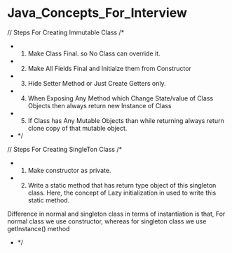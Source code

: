 # Java_Concepts_For_Interview

// Steps For Creating Immutable Class
/*
 * 1. Make Class Final. so No Class can override it.
 * 2. Make All Fields Final and Initialze them from Constructor
 * 3. Hide Setter Method or Just Create Getters only.
 * 4. When Exposing Any Method which Change State/value of Class Objects then always return new Instance of Class
 * 5. If Class has Any Mutable Objects than while returning always return clone copy of that mutable object.
 * */


// Steps For Creating SingleTon Class
/*
 * 1. Make constructor as private.
 * 2. Write a static method that has return type object of this singleton class. Here, the concept of Lazy initialization in used to write this static method.
 
 Difference in normal and singleton class in terms of instantiation is that, For normal class we use constructor, whereas for singleton class we use getInstance() method
 * */
